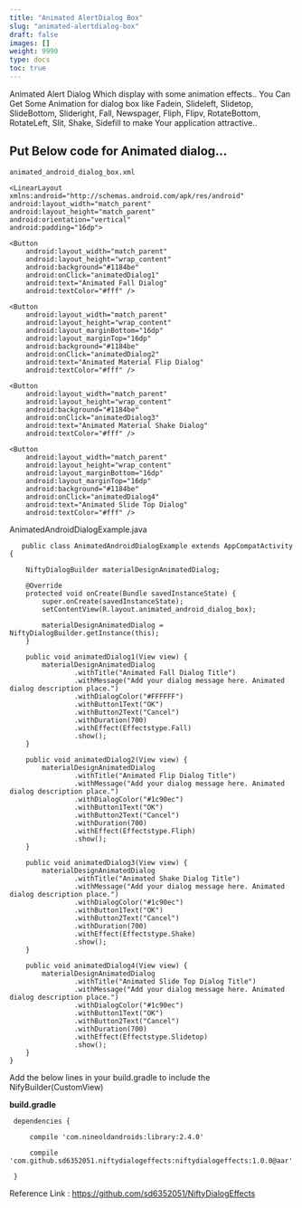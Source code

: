 ```yaml
---
title: "Animated AlertDialog Box"
slug: "animated-alertdialog-box"
draft: false
images: []
weight: 9990
type: docs
toc: true
---
```


Animated Alert Dialog Which display with some animation effects..
You Can Get Some Animation for dialog box like Fadein, Slideleft, Slidetop, SlideBottom, Slideright, Fall, Newspager, Fliph, Flipv, RotateBottom, RotateLeft, Slit, Shake, Sidefill to make Your application attractive..

## Put Below code for Animated dialog...
    animated_android_dialog_box.xml

    <LinearLayout xmlns:android="http://schemas.android.com/apk/res/android"
    android:layout_width="match_parent"
    android:layout_height="match_parent"
    android:orientation="vertical"
    android:padding="16dp">

    <Button
        android:layout_width="match_parent"
        android:layout_height="wrap_content"
        android:background="#1184be"
        android:onClick="animatedDialog1"
        android:text="Animated Fall Dialog"
        android:textColor="#fff" />

    <Button
        android:layout_width="match_parent"
        android:layout_height="wrap_content"
        android:layout_marginBottom="16dp"
        android:layout_marginTop="16dp"
        android:background="#1184be"
        android:onClick="animatedDialog2"
        android:text="Animated Material Flip Dialog"
        android:textColor="#fff" />

    <Button
        android:layout_width="match_parent"
        android:layout_height="wrap_content"
        android:background="#1184be"
        android:onClick="animatedDialog3"
        android:text="Animated Material Shake Dialog"
        android:textColor="#fff" />

    <Button
        android:layout_width="match_parent"
        android:layout_height="wrap_content"
        android:layout_marginBottom="16dp"
        android:layout_marginTop="16dp"
        android:background="#1184be"
        android:onClick="animatedDialog4"
        android:text="Animated Slide Top Dialog"
        android:textColor="#fff" />
</LinearLayout>

AnimatedAndroidDialogExample.java

 

       public class AnimatedAndroidDialogExample extends AppCompatActivity {
    
        NiftyDialogBuilder materialDesignAnimatedDialog;
    
        @Override
        protected void onCreate(Bundle savedInstanceState) {
            super.onCreate(savedInstanceState);
            setContentView(R.layout.animated_android_dialog_box);
    
            materialDesignAnimatedDialog = NiftyDialogBuilder.getInstance(this);
        }
    
        public void animatedDialog1(View view) {
            materialDesignAnimatedDialog
                    .withTitle("Animated Fall Dialog Title")
                    .withMessage("Add your dialog message here. Animated dialog description place.")
                    .withDialogColor("#FFFFFF")
                    .withButton1Text("OK")
                    .withButton2Text("Cancel")
                    .withDuration(700)
                    .withEffect(Effectstype.Fall)
                    .show();
        }
    
        public void animatedDialog2(View view) {
            materialDesignAnimatedDialog
                    .withTitle("Animated Flip Dialog Title")
                    .withMessage("Add your dialog message here. Animated dialog description place.")
                    .withDialogColor("#1c90ec")
                    .withButton1Text("OK")
                    .withButton2Text("Cancel")
                    .withDuration(700)
                    .withEffect(Effectstype.Fliph)
                    .show();
        }
    
        public void animatedDialog3(View view) {
            materialDesignAnimatedDialog
                    .withTitle("Animated Shake Dialog Title")
                    .withMessage("Add your dialog message here. Animated dialog description place.")
                    .withDialogColor("#1c90ec")
                    .withButton1Text("OK")
                    .withButton2Text("Cancel")
                    .withDuration(700)
                    .withEffect(Effectstype.Shake)
                    .show();
        }
    
        public void animatedDialog4(View view) {
            materialDesignAnimatedDialog
                    .withTitle("Animated Slide Top Dialog Title")
                    .withMessage("Add your dialog message here. Animated dialog description place.")
                    .withDialogColor("#1c90ec")
                    .withButton1Text("OK")
                    .withButton2Text("Cancel")
                    .withDuration(700)
                    .withEffect(Effectstype.Slidetop)
                    .show();
        }
    }

Add the below lines in your build.gradle to include the NifyBuilder(CustomView)

**build.gradle**

     dependencies {
    
         compile 'com.nineoldandroids:library:2.4.0'
    
         compile 'com.github.sd6352051.niftydialogeffects:niftydialogeffects:1.0.0@aar'
    
     }

Reference Link : https://github.com/sd6352051/NiftyDialogEffects

